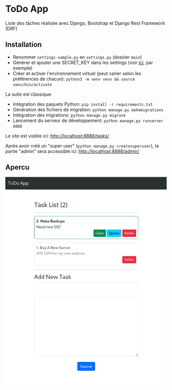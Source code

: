 # ToDo App

Liste des tâches réalisée avec Django, Bootstrap et Django Rest Framework (DRF)

## Installation

- Renommer `settings-sample.py` en `settings.py` (dossier `main`) 
- Générer et ajouter une SECRET_KEY dans les settings (voir [ici](https://djecrety.ir/), par exemple)
- Créer et activer l'environnement virtuel (peut varier selon les préférences de chacun): `python3 -m venv venv && source venv/bin/activate`

La suite est classique:

- Intégration des paquets Python: `pip install -r requirements.txt`
- Génération des fichiers de migration: `python manage.py makemigrations`
- Intégration des migrations: `python manage.py migrate`
- Lancement du serveur de développement: `python manage.py runserver 8888`

Le site est visible ici: <http://localhost:8888/tasks/>

Après avoir créé un "super user" (`python manage.py createsuperuser`), la partie "admin" sera accessible ici: <http://localhost:8888/admin/>


## Apercu

![ToDo App](todo_django-bootstrap.png)
